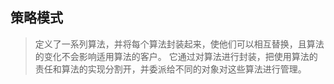 ## 策略模式
 
> 定义了一系列算法，并将每个算法封装起来，使他们可以相互替换，且算法的变化不会影响适用算法的客户。
它通过对算法进行封装，把使用算法的责任和算法的实现分割开，并委派给不同的对象对这些算法进行管理。
